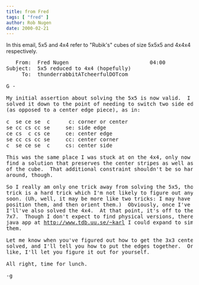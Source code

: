 ```yaml
---
title: from Fred
tags: [ "fred" ]
author: Rob Nugen
date: 2000-02-21
---
```


<title>5x5x5 cube</title>

<p>In this email, 5x5 and 4x4 refer to "Rubik's" cubes of size 5x5x5 and 4x4x4 respectively.

<pre>
   From:  Fred Nugen                          04:00 
Subject:  5x5 reduced to 4x4 (hopefully)
     To:  thunderrabbitATcheerfulDOTcom

G -

My initial assertion about solving the 5x5 is now valid.  I have
solved it down to the point of needing to switch two side edge pieces
(as opposed to a center edge piece), as in:

c  se ce se  c      c: corner or center
se cc cs cc se     se: side edge
ce cs  c cs ce     ce: center edge
se cc cs cc se     cc: center corner 
c  se ce se  c     cs: center side

This was the same place I was stuck at on the 4x4, only now I have to
find a solution that preserves the center stripes as well as the rest
of the cube.  That additional constraint shouldn't be so hard to get
around, though.

So I really am only one trick away from solving the 5x5, though that
trick is a hard trick which I'm not likely to figure out any time
soon. (Uh, well, it may be more like two tricks: I may have to
position them, and then orient them.)  Obviously, once I've gotten it,
I'll've also solved the 4x4.  At that point, it's off to the 6x6 and
7x7.  Though I don't expect to find physical versions, there's a nice
java app at <a href="http://www.tdb.uu.se/~karl">http://www.tdb.uu.se/~karl</a> I could expand to simulate
them.

Let me know when you've figured out how to get the 3x3 center squares
solved, and I'll tell you how to put the edges together.  Or, if you
like, I'll let you figure it out for yourself.

All right, time for lunch.  

-g

</pre>

